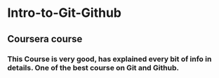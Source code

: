 # Intro-to-Git-Github
## Coursera course

### This Course is very good, has explained every bit of info in details. One of the best course on Git and Github.
